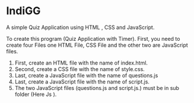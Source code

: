 # IndiGG
A simple Quiz Application using HTML , CSS and JavaScript.

To create this program (Quiz Application with Timer). First, you need to create four Files one HTML File, CSS File and the other two are JavaScript files.

1) First, create an HTML file with the name of index.html.
2) Second, create a CSS file with the name of style.css.
3) Last, create a JavaScript file with the name of questions.js
4) Last, create a JavaScript file with the name of script.js.
5) The two JavaScript files (questions.js and script.js.)  must be in sub folder (Here Js ).
